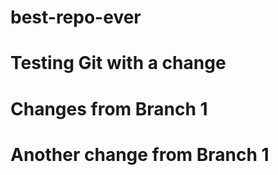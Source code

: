 # best-repo-ever
# Testing Git with a change
# Changes from Branch 1
# Another change from Branch 1
